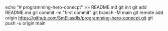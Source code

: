 echo "# programming-hero-conecpt" >> README.md
git init
git add README.md
git commit -m "first commit"
git branch -M main
git remote add origin https://github.com/SmEliasdls/programming-hero-conecpt.git
git push -u origin main
